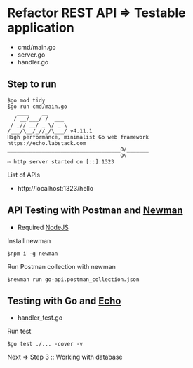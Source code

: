 # Refactor REST API => Testable application
* cmd/main.go
* server.go
* handler.go

## Step to run
```
$go mod tidy
$go run cmd/main.go
   ____    __
  / __/___/ /  ___
 / _// __/ _ \/ _ \
/___/\__/_//_/\___/ v4.11.1
High performance, minimalist Go web framework
https://echo.labstack.com
____________________________________O/_______
                                    O\
⇨ http server started on [::]:1323
```

List of APIs
* http://localhost:1323/hello

## API Testing with Postman and [Newman](https://www.npmjs.com/package/newman)
* Required [NodeJS](https://nodejs.org/en)

Install newman
```
$npm i -g newman
```

Run Postman collection with newman
```
$newman run go-api.postman_collection.json
```

## Testing with Go and [Echo](https://echo.labstack.com/docs/testing)
* handler_test.go

Run test
```
$go test ./... -cover -v
```

Next => Step 3 :: Working with database